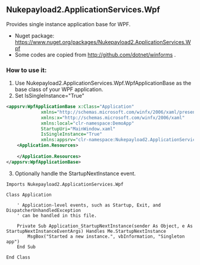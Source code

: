 ## Nukepayload2.ApplicationServices.Wpf
Provides single instance application base for WPF.
- Nuget package: https://www.nuget.org/packages/Nukepayload2.ApplicationServices.Wpf
- Some codes are copied from http://github.com/dotnet/winforms .

### How to use it:
1. Use Nukepayload2.ApplicationServices.Wpf.WpfApplicationBase as the base class of your WPF application.
2. Set IsSingleInstance="True"
```xml
<appsrv:WpfApplicationBase x:Class="Application"
             xmlns="http://schemas.microsoft.com/winfx/2006/xaml/presentation"
             xmlns:x="http://schemas.microsoft.com/winfx/2006/xaml"
             xmlns:local="clr-namespace:DemoApp"
             StartupUri="MainWindow.xaml"
             IsSingleInstance="True"
             xmlns:appsrv="clr-namespace:Nukepayload2.ApplicationServices.Wpf;assembly=Nukepayload2.ApplicationServices.Wpf">
    <Application.Resources>
         
    </Application.Resources>
</appsrv:WpfApplicationBase>
```

3. Optionally handle the StartupNextInstance event.
```vbnet
Imports Nukepayload2.ApplicationServices.Wpf

Class Application

    ' Application-level events, such as Startup, Exit, and DispatcherUnhandledException
    ' can be handled in this file.

    Private Sub Application_StartupNextInstance(sender As Object, e As StartupNextInstanceEventArgs) Handles Me.StartupNextInstance
        MsgBox("Started a new instance.", vbInformation, "Singleton app")
    End Sub

End Class
```
